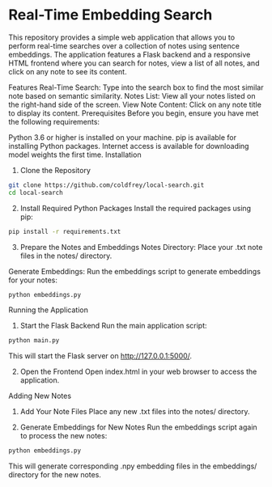 # Real-Time Embedding Search
This repository provides a simple web application that allows you to perform real-time searches over a collection of notes using sentence embeddings. The application features a Flask backend and a responsive HTML frontend where you can search for notes, view a list of all notes, and click on any note to see its content.

Features
Real-Time Search: Type into the search box to find the most similar note based on semantic similarity.
Notes List: View all your notes listed on the right-hand side of the screen.
View Note Content: Click on any note title to display its content.
Prerequisites
Before you begin, ensure you have met the following requirements:

Python 3.6 or higher is installed on your machine.
pip is available for installing Python packages.
Internet access is available for downloading model weights the first time.
Installation
1. Clone the Repository

```bash
git clone https://github.com/coldfrey/local-search.git
cd local-search
```
2. Install Required Python Packages
Install the required packages using pip:

``` bash
pip install -r requirements.txt
```

3. Prepare the Notes and Embeddings
Notes Directory: Place your .txt note files in the notes/ directory.

Generate Embeddings: Run the embeddings script to generate embeddings for your notes:

```bash
python embeddings.py
```
Running the Application
1. Start the Flask Backend
Run the main application script:

``` bash
python main.py
```
This will start the Flask server on http://127.0.0.1:5000/.

2. Open the Frontend
Open index.html in your web browser to access the application.


Adding New Notes
1. Add Your Note Files
Place any new .txt files into the notes/ directory.

2. Generate Embeddings for New Notes
Run the embeddings script again to process the new notes:

``` bash
python embeddings.py
```
This will generate corresponding .npy embedding files in the embeddings/ directory for the new notes.
